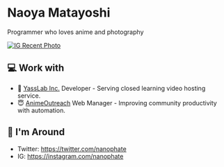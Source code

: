 # Naoya Matayoshi

Programmer who loves anime and photography

[![IG Recent Photo](https://i.gyazo.com/e40f9074022398c5901c21bed0a74d69.png)](https://instagram.com/nanophate)

## :computer: Work with

- :japan: [YassLab Inc.](https://yasslab.jp/) Developer - Serving closed learning video hosting service.
- :innocent: [AnimeOutreach](https://animeoutreach.org) Web Manager - Improving community productivity with automation.

## :link: I'm Around

- Twitter: https://twitter.com/nanophate
- IG: https://instagram.com/nanophate
